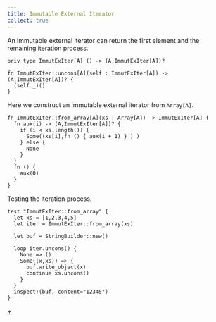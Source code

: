 ```yaml
---
title: Immutable External Iterator
collect: true
---
```


An immutable external iterator can return the first element and the remaining iteration process.

```moonbit
priv type ImmutExIter[A] () -> (A,ImmutExIter[A])?

fn ImmutExIter::uncons[A](self : ImmutExIter[A]) -> (A,ImmutExIter[A])? {
  (self._)()
}
```

Here we construct an immutable external iterator from `Array[A]`.

```moonbit
fn ImmutExIter::from_array[A](xs : Array[A]) -> ImmutExIter[A] {
  fn aux(i) -> (A,ImmutExIter[A])? {
    if (i < xs.length()) {
      Some((xs[i],fn () { aux(i + 1) } ) )
    } else {
      None
    }
  }
  fn () {
    aux(0)
  }
}
```

Testing the iteration process.

```moonbit
test "ImmutExIter::from_array" {
  let xs = [1,2,3,4,5]
  let iter = ImmutExIter::from_array(xs)

  let buf = StringBuilder::new()

  loop iter.uncons() {
    None => ()
    Some((x,xs)) => {
      buf.write_object(x)
      continue xs.uncons()
    }
  }
  inspect!(buf, content="12345")
}
```

[+](/blog/iterator/immut-exiter-tree.md#:embed)
